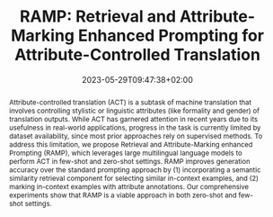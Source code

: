 ---
# Documentation: https://sourcethemes.com/academic/docs/managing-content/

title: "RAMP: Retrieval and Attribute-Marking Enhanced Prompting for Attribute-Controlled Translation"
authors: [Gabriele Sarti, Phu Mon Htut, Xing Niu, Benjamin Hsu, Anna Currey, Georgiana Dinu, Maria Nadejde]
date: 2023-05-29T09:47:38+02:00
doi: ""

# Schedule page publish date (NOT publication's date).
publishDate: 2023-05-29T09:47:38+02:00

# Publication type.
# Legend: 0 = Uncategorized; 1 = Conference paper; 2 = Journal article;
# 3 = Preprint / Working Paper; 4 = Report; 5 = Book; 6 = Book section;
# 7 = Thesis; 8 = Patent
publication_types: ["1"]

# Publication name and optional abbreviated publication name.
publication: "In Proceedings of the 61st Annual Meeting of the Association for Computational Linguistics: Main Conference Track"
publication_short: "ACL 2023"

abstract: "Attribute-controlled translation (ACT) is a subtask of machine translation that involves controlling stylistic or linguistic attributes (like formality and gender) of translation outputs. While ACT has garnered attention in recent years due to its usefulness in real-world applications, progress in the task is currently limited by dataset availability, since most prior approaches rely on supervised methods. To address this limitation, we propose Retrieval and Attribute-Marking enhanced Prompting (RAMP), which leverages large multilingual language models to perform ACT in few-shot and zero-shot settings. RAMP improves generation accuracy over the standard prompting approach by (1) incorporating a semantic similarity retrieval component for selecting similar in-context examples, and (2) marking in-context examples with attribute annotations. Our comprehensive experiments show that RAMP is a viable approach in both zero-shot and few-shot settings. "

# Summary. An optional shortened abstract.
summary: "We introduce Retrieval and Attribute-Marking enhanced Prompting (RAMP) to perform attribute-controlled MT with multilingual LLMs."

tags: [Natural Language Processing, Deep Learning, Machine Translation, Style Transfer, Multilingual, Prompting, Large Language Models]
categories: [Natural Language Processing]
featured: true

# Custom links (optional).
#   Uncomment and edit lines below to show custom links.
# links:
# - name: Follow
#   url: https://twitter.com
#   icon_pack: fab
#   icon: twitter
links:
- name: Proceedings
  url: https://aclanthology.org/2023.acl-short.126/
  icon_pack: fas
  icon: file-alt
- name: ArXiv
  url: https://arxiv.org/abs/2305.17131
  icon_pack: fas
  icon: file-contract

url_pdf: https://aclanthology.org/2023.acl-short.126.pdf
url_code:
url_dataset:
url_poster:
url_project:
url_slides:
url_source:
url_video:

# Featured image
# To use, add an image named `featured.jpg/png` to your page's folder. 
# Focal points: Smart, Center, TopLeft, Top, TopRight, Left, Right, BottomLeft, Bottom, BottomRight.
image:
  caption: ""
  focal_point: ""
  preview_only: false

# Associated Projects (optional).
#   Associate this publication with one or more of your projects.
#   Simply enter your project's folder or file name without extension.
#   E.g. `internal-project` references `content/project/internal-project/index.md`.
#   Otherwise, set `projects: []`.
projects: []

# Slides (optional).
#   Associate this publication with Markdown slides.
#   Simply enter your slide deck's filename without extension.
#   E.g. `slides: "example"` references `content/slides/example/index.md`.
#   Otherwise, set `slides: ""`.
slides: ""
---